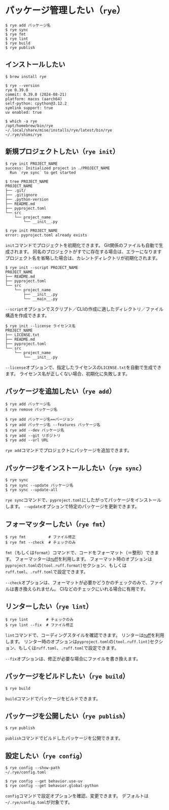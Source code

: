 # パッケージ管理したい（`rye`）

```console
$ rye add パッケージ名
$ rye sync
$ rye fmt
$ rye lint
$ rye build
$ rye publish
```

## インストールしたい

```console
$ brew install rye

$ rye --version
rye 0.39.0
commit: 0.39.0 (2024-08-21)
platform: macos (aarch64)
self-python: cpython@3.12.2
symlink support: true
uv enabled: true

$ which -a rye
/opt/homebrew/bin/rye
~/.local/share/mise/installs/rye/latest/bin/rye
~/.rye/shims/rye
```

## 新規プロジェクトしたい（``rye init``）

```console
$ rye init PROJECT_NAME
success: Initialized project in ./PROJECT_NAME
  Run `rye sync` to get started

$ tree PROJECT_NAME
PROJECT_NAME
├── .git/
├── .gitignore
├── .python-version
├── README.md
├── pyproject.toml
└── src
    └── project_name
        └── __init__.py

$ rye init PROJECT_NAME
error: pyproject.toml already exists
```

``init``コマンドでプロジェクトを初期化できます。
Git関係のファイルも自動で生成されます。
同名のプロジェクトがすでに存在する場合は、エラーになります
プロジェクト名を省略した場合は、カレントディレクトリが初期化されます。

```console
$ rye init --script PROJECT_NAME
PROJECT_NAME
├── README.md
├── pyproject.toml
└── src
    └── project_name
        ├── __init__.py
        └── __main__.py
```

``--script``オプションでスクリプト／CLIの作成に適したディレクトリ／ファイル構造を作成できます。

```console
$ rye init --license ライセンス名
PROJECT_NAME
├── LICENSE.txt
├── README.md
├── pyproject.toml
└── src
    └── project_name
        └── __init__.py
```

``--license``オプションで、指定したライセンスの``LICENSE.txt``を自動で生成できます。
ライセンス名が正しくない場合、初期化に失敗します。

## パッケージを追加したい（``rye add``）

```console
$ rye add パッケージ名
$ rye remove パッケージ名

$ rye add パッケージ名==バージョン
$ rye add パッケージ名 --features パッケージ名
$ rye add --dev パッケージ名
$ rye add --git リポジトリ
$ rye add --url URL
```

`rye add`コマンドでプロジェクトにパッケージを追加できます。

## パッケージをインストールしたい（``rye sync``）

```console
$ rye sync
$ rye sync --update パッケージ名
$ rye sync --update-all
```

`rye sync`コマンドで、`pyproject.toml`にしたがってパッケージをインストールします。
`--update`オプションで特定のパッケージを更新できます。

## フォーマッターしたい（``rye fmt``）

```console
$ rye fmt          # ファイル修正
$ rye fmt --check  # チェックのみ
```

`fmt`（もしくは`format`）コマンドで、コードをフォーマット（＝整形）できます。
フォーマッターは[ruff](./python-ruff.md)を利用します。
フォーマット時のオプションは`pyproject.toml`の`[tool.ruff.format]`セクション、もしくは``ruff.toml``、``.ruff.toml``で設定できます。

``--check``オプションは、フォーマットが必要かどうかのチェックのみで、ファイルは書き換えられません。
CIなどのチェックにいれる場合に有用です。

## リンターしたい（``rye lint``）

```console
$ rye lint        # チェックのみ
$ rye lint --fix  # ファイル修正
```

`lint`コマンドで、コーディングスタイルを確認できます。
リンターは[ruff](./python-ruff.md)を利用します。
リンター時のオプションは`pyproject.toml`の`[tool.ruff.lint]`セクション、もしくは``ruff.toml``、``.ruff.toml``で設定できます。

``--fix``オプションは、修正が必要な場合にファイルを書き換えます。

## パッケージをビルドしたい（``rye build``）

```console
$ rye build
```

`build`コマンドでパッケージをビルドできます。

## パッケージを公開したい（``rye publish``）

```console
$ rye publish
```

``publish``コマンドでビルドしたパッケージを公開できます。

## 設定したい（``rye config``）

```console
$ rye config --show-path
~/.rye/config.toml

$ rye config --get behavior.use-uv
$ rye config --get behavior.global-python
```

``config``コマンドで設定オプションを確認、変更できます。
デフォルトは``~/.rye/config.toml``が対象です。
